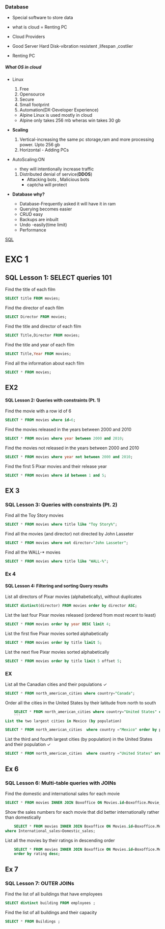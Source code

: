 ### Database
- Special software to store data
- what is cloud = Renting PC

- Cloud Providers

- Good Server Hard Disk-vibration resistent ,lifespan ,costlier

- Renting PC 
##### What OS in cloud
- Linux
    1. Free
    2. Opensource
    3. Secure
    4. Small footprint
    5. Automation(DX-Developer Experience)
    - Alpine Linux is used mostly in cloud
    - Alpine only takes 256 mb wheras win takes 30 gb

- **Scaling**
    1. Vertical-increasing the same pc storage,ram and more processing power. Upto 256 gb
    2. Horizontal - Adding PCs

- AutoScaling:ON
    - they will intentionally increase traffic
    1. Distributed denial of service(**DDOS**)
        - Attacking bots , Malicious bots
        - captcha will protect

- **Database why?**
    - Database-Frequently asked it will have it in ram
    - Querying becomes easier
    - CRUD easy
    - Backups are inbuilt
    - Undo -easily(time limit)
    - Performance

[SQL](https://sqlbolt.com/)

# EXC 1
## SQL Lesson 1: SELECT queries 101
Find the title of each film
```sql
SELECT title FROM movies;
```
Find the director of each film
```sql
SELECT Director FROM movies;
```
Find the title and director of each film
```sql
SELECT Title,Director FROM movies;
```
Find the title and year of each film 
```sql
SELECT Title,Year FROM movies;
```
Find all the information about each film
```sql
SELECT * FROM movies;
```
## EX2
#### SQL Lesson 2: Queries with constraints (Pt. 1)
Find the movie with a row id of 6
```sql
SELECT * FROM movies where id=6;
```
Find the movies released in the years between 2000 and 2010
```sql
SELECT * FROM movies where year between 2000 and 2010;
```
Find the movies not released in the years between 2000 and 2010
```sql
SELECT * FROM movies where year not between 2000 and 2010;
```
Find the first 5 Pixar movies and their release year
```sql
SELECT * FROM movies where id between 1 and 5;
```
## EX 3
### SQL Lesson 3: Queries with constraints (Pt. 2)
Find all the Toy Story movies 
```sql
SELECT * FROM movies where title like "Toy Story%";
```
Find all the movies (and director) not directed by John Lasseter
```sql
SELECT * FROM movies where not director="John Lasseter";
```
Find all the WALL-* movies 
```SQL
SELECT * FROM movies where title like "WALL-%";
```
### Ex 4
#### SQL Lesson 4: Filtering and sorting Query results
List all directors of Pixar movies (alphabetically), without duplicates 
```sql
SELECT distinct(director) FROM movies order by director ASC;
```
List the last four Pixar movies released (ordered from most recent to least)
```sql
SELECT * FROM movies order by year DESC limit 4;
```
List the first five Pixar movies sorted alphabetically
```sql
SELECT * FROM movies order by title limit 5;
```
List the next five Pixar movies sorted alphabetically
```sql
SELECT * FROM movies order by title limit 5 offset 5;
```
### EX
List all the Canadian cities and their populations ✓
```sql
SELECT * FROM north_american_cities where country="Canada";
```
Order all the cities in the United States by their latitude from north to south 
```sql
    SELECT * FROM north_american_cities where country="United States" order by Latitude desc;
    ```
List the two largest cities in Mexico (by population)
```
```sql
SELECT * FROM north_american_cities  where country ="Mexico" order by population desc limit 2;
```
List the third and fourth largest cities (by population) in the United States and their population ✓
```sql
SELECT * FROM north_american_cities  where country ="United States" order by population desc limit 2 offset 2;
```
## Ex 6
### SQL Lesson 6: Multi-table queries with JOINs

Find the domestic and international sales for each movie 
```sql
SELECT * FROM movies INNER JOIN Boxoffice ON Movies.id=Boxoffice.Movie_id;
```
Show the sales numbers for each movie that did better internationally rather than domestically
```sql
    SELECT * FROM movies INNER JOIN Boxoffice ON Movies.id=Boxoffice.Movie_id
where International_sales>Domestic_sales;
```
List all the movies by their ratings in descending order 
```sql
    SELECT * FROM movies INNER JOIN Boxoffice ON Movies.id=Boxoffice.Movie_id
    order by rating desc;
```
## Ex 7
### SQL Lesson 7: OUTER JOINs
Find the list of all buildings that have employees 
```sql
SELECT distinct building FROM employees ;
```
Find the list of all buildings and their capacity
```sql
SELECT * FROM Buildings ;
```

